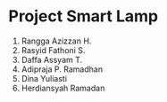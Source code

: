 # Project Smart Lamp # 
1. Rangga Azizzan H.
2. Rasyid Fathoni S.
3. Daffa Assyam T.
4. Adipraja P. Ramadhan
5. Dina Yuliasti
6. Herdiansyah Ramadan

